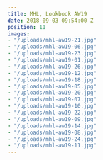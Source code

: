 ```yaml
---
title: MHL, Lookbook AW19
date: 2018-09-03 09:54:00 Z
position: 11
images:
- "/uploads/mhl-aw19-21.jpg"
- "/uploads/mhl-aw19-06.jpg"
- "/uploads/mhl-aw19-23.jpg"
- "/uploads/mhl-aw19-01.jpg"
- "/uploads/mhl-aw19-26.jpg"
- "/uploads/mhl-aw19-12.jpg"
- "/uploads/mhl-aw19-18.jpg"
- "/uploads/mhl-aw19-05.jpg"
- "/uploads/mhl-aw19-20.jpg"
- "/uploads/mhl-aw19-07.jpg"
- "/uploads/mhl-aw19-10.jpg"
- "/uploads/mhl-aw19-22.jpg"
- "/uploads/mhl-aw19-09.jpg"
- "/uploads/mhl-aw19-14.jpg"
- "/uploads/mhl-aw19-08.jpg"
- "/uploads/mhl-aw19-24.jpg"
- "/uploads/mhl-aw19-11.jpg"
---
```



